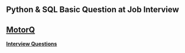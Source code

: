 ## Python & SQL Basic Question at Job Interview

## [MotorQ](https://motorq.co/)
  **[Interview Questions](https://github.com/santhoshse7en/Python_Basics/blob/master/MotorQ.md)**

